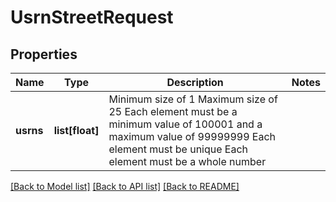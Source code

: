 # UsrnStreetRequest

## Properties
Name | Type | Description | Notes
------------ | ------------- | ------------- | -------------
**usrns** | **list[float]** | Minimum size of 1 Maximum size of 25 Each element must be a minimum value of 100001 and a maximum value of 99999999 Each element must be unique Each element must be a whole number | 

[[Back to Model list]](../README.md#documentation-for-models) [[Back to API list]](../README.md#documentation-for-api-endpoints) [[Back to README]](../README.md)

